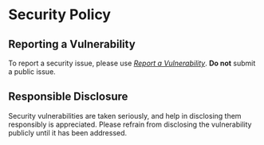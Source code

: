 # Security Policy

## Reporting a Vulnerability

To report a security issue, please use [*Report a Vulnerability*](https://github.com/offa/docker-images/security/advisories/new). **Do not** submit a public issue.

## Responsible Disclosure

Security vulnerabilities are taken seriously, and help in disclosing them responsibly is appreciated. Please refrain from disclosing the vulnerability publicly until it has been addressed.
